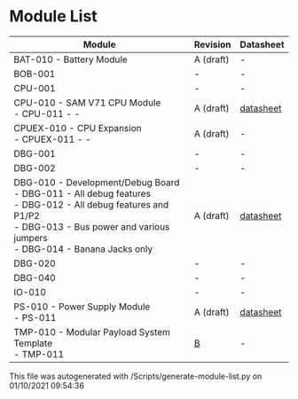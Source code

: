 # Module List
|  Module | Revision | Datasheet |
|-------------- | -------------- | -------------- | 
| BAT-010 - Battery Module | A (draft) | - | 
| BOB-001 | - | - | 
| CPU-001 | - | - | 
| CPU-010 - SAM V71 CPU Module<br/>-   CPU-011 - - | A (draft) | [datasheet](https://github.com/LetsBuildRockets/Modular-Payload-System/blob/master/Hardware/CPU-010/docs/datasheet.md) | 
| CPUEX-010 - CPU Expansion<br/>-   CPUEX-011 - - | A (draft) | - | 
| DBG-001 | - | - | 
| DBG-002 | - | - | 
| DBG-010 - Development/Debug Board<br/>-   DBG-011 - All debug features<br/>-   DBG-012 - All debug features and P1/P2<br/>-   DBG-013 - Bus power and various jumpers<br/>-   DBG-014 - Banana Jacks only | A (draft) | [datasheet](https://github.com/LetsBuildRockets/Modular-Payload-System/blob/master/Hardware/DBG-010/docs/datasheet.md) | 
| DBG-020 | - | - | 
| DBG-040 | - | - | 
| IO-010 | - | - | 
| PS-010 - Power Supply Module<br/>-   PS-011 | A (draft) | [datasheet](https://github.com/LetsBuildRockets/Modular-Payload-System/blob/master/Hardware/PS-010/docs/datasheet.md) | 
| TMP-010 - Modular Payload System Template<br/>-   TMP-011 | [B](https://github.com/LetsBuildRockets/Modular-Payload-System/releases/tag/TMP-010-B) | - | 

This file was autogenerated with /Scripts/generate-module-list.py on 01/10/2021 09:54:36